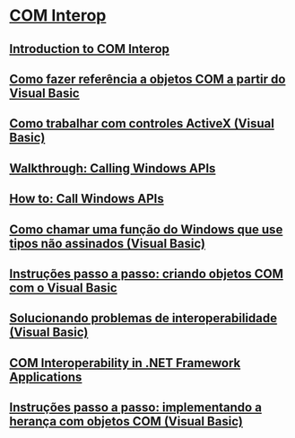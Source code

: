 # [COM Interop](TocOutOfQuery)
## [Introduction to COM Interop](TocOutOfQuery)
## [Como fazer referência a objetos COM a partir do Visual Basic](how-to-reference-com-objects.md)
## [Como trabalhar com controles ActiveX (Visual Basic)](how-to-work-with-activex-controls.md)
## [Walkthrough: Calling Windows APIs](TocOutOfQuery)
## [How to: Call Windows APIs](TocOutOfQuery)
## [Como chamar uma função do Windows que use tipos não assinados (Visual Basic)](how-to-call-a-windows-function-that-takes-unsigned-types.md)
## [Instruções passo a passo: criando objetos COM com o Visual Basic](walkthrough-creating-com-objects.md)
## [Solucionando problemas de interoperabilidade (Visual Basic)](troubleshooting-interoperability.md)
## [COM Interoperability in .NET Framework Applications](TocOutOfQuery)
## [Instruções passo a passo: implementando a herança com objetos COM (Visual Basic)](walkthrough-implementing-inheritance-with-com-objects.md)
